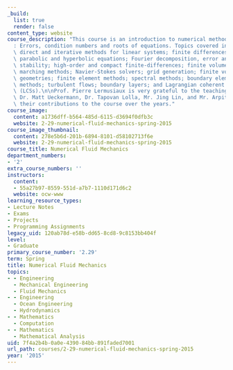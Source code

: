 ```yaml
---
_build:
  list: true
  render: false
content_type: website
course_description: "This course is an introduction to numerical methods and MATLAB\xAE\
  : Errors, condition numbers and roots of equations. Topics covered include Navier-Stokes;\
  \ direct and iterative methods for linear systems; finite differences for elliptic,\
  \ parabolic and hyperbolic equations; Fourier decomposition, error analysis and\
  \ stability; high-order and compact finite-differences; finite volume methods; time\
  \ marching methods; Navier-Stokes solvers; grid generation; finite volumes on complex\
  \ geometries; finite element methods; spectral methods; boundary element and panel\
  \ methods; turbulent flows; boundary layers; and Lagrangian coherent structures\
  \ (LCSs).\n\nProf. Pierre Lermusiaux is very grateful to the teaching assistants\
  \ Dr. Matt Ueckermann, Dr. Tapovan Lolla, Mr. Jing Lin, and Mr. Arpit Agarwal for\
  \ their contributions to the course over the years."
course_image:
  content: a1736dff-b564-485d-6115-d3694f0dfb3c
  website: 2-29-numerical-fluid-mechanics-spring-2015
course_image_thumbnail:
  content: 278e5b6d-201b-6894-8101-d58102713f6e
  website: 2-29-numerical-fluid-mechanics-spring-2015
course_title: Numerical Fluid Mechanics
department_numbers:
- '2'
extra_course_numbers: ''
instructors:
  content:
  - 55a27b97-8559-551d-a7b7-1110d171d6c2
  website: ocw-www
learning_resource_types:
- Lecture Notes
- Exams
- Projects
- Programming Assignments
legacy_uid: 120ab78d-e58b-dd65-8cd8-9c8153bb404f
level:
- Graduate
primary_course_number: '2.29'
term: Spring
title: Numerical Fluid Mechanics
topics:
- - Engineering
  - Mechanical Engineering
  - Fluid Mechanics
- - Engineering
  - Ocean Engineering
  - Hydrodynamics
- - Mathematics
  - Computation
- - Mathematics
  - Mathematical Analysis
uid: 7f4a2b4b-0a0e-4390-84bb-891faded7001
url_path: courses/2-29-numerical-fluid-mechanics-spring-2015
year: '2015'
---
```

